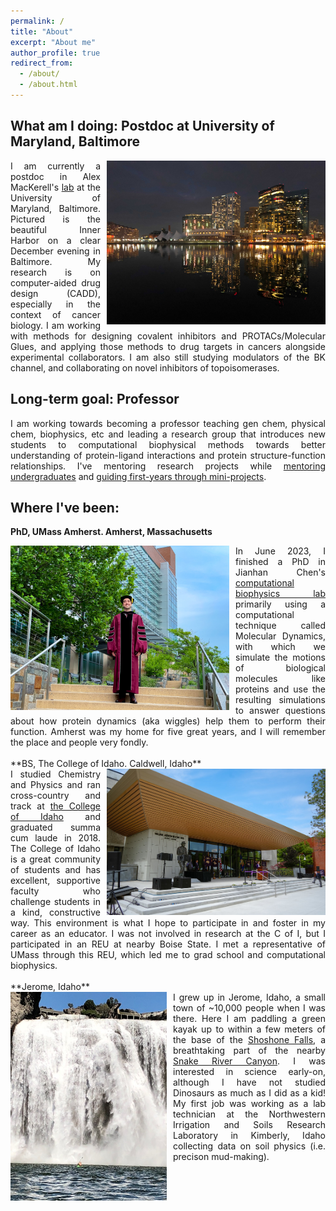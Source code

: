 ```yaml
---
permalink: /
title: "About"
excerpt: "About me"
author_profile: true
redirect_from: 
  - /about/
  - /about.html
---
```


What am I doing: Postdoc at University of Maryland, Baltimore
-----

<div style="text-align: justify">
<img align='right' width='350' style='padding-left: 10px' alt='Baltimore Inner Harbor at Nighttime' src='images/NighttimeBaltimore.jpg'>
I am currently a postdoc in Alex MacKerell's <a href="https://mackerell.umaryland.edu">lab</a> at the University of Maryland, Baltimore. Pictured is the beautiful Inner Harbor on a clear December evening in Baltimore. My research is on computer-aided drug design (CADD), especially in the context of cancer biology. I am working with methods for designing covalent inhibitors and PROTACs/Molecular Glues, and applying those methods to drug targets in cancers alongside experimental collaborators. I am also still studying modulators of the BK channel, and collaborating on novel inhibitors of topoisomerases.
</div>


Long-term goal: Professor
---
<div style="text-align: justify">
I am working towards becoming a professor teaching gen chem, physical chem, biophysics, etc and leading a research group that introduces new students to computational biophysical methods towards better understanding of protein-ligand interactions and protein structure-function relationships. I've mentoring research projects while <a href="teaching/mentoring">mentoring undergraduates</a> and <a href="posts/2022/12/1stclass">guiding first-years through mini-projects</a>.
</div>


Where I've been:
---
**PhD, UMass Amherst. Amherst, Massachusetts**
<div style="text-align: justify">
<!--<img align='left' width='350' style="padding-right: 10px" alt='UMass Campus' src='https://umassamherst.widen.net/content/kwpnbgxybm/jpeg/2015_Fall_Campus_mkt__MG_9474.jpeg?w=640&keep=c&crop=yes&color=cccccc&quality=80'> -->
<img align='left' width='350' style="padding-right: 10px" alt='UMass Maroon robes' src='images/phd-defense-robes.jpg'>
In June 2023, I finished a PhD in Jianhan Chen's <a href="https://people.chem.umass.edu/jchenlab/main.html">computational biophysics lab</a> primarily using a computational technique called Molecular Dynamics, with which we simulate the motions of biological molecules like proteins and use the resulting simulations to answer questions about how protein dynamics (aka wiggles) help them to perform their function. Amherst was my home for five great years, and I will remember the place and people very fondly.
</div>

<br>
**BS, The College of Idaho. Caldwell, Idaho**
<div style="text-align: justify">
<img align='right' width='350' style="padding-left: 10px" alt='CofI Campus' src='images/CofI.jpg'>
I studied Chemistry and Physics and ran cross-country and track at <a href='https://collegeofidaho.edu'>the College of Idaho</a> and graduated summa cum laude in 2018. The College of Idaho is a great community of students and has excellent, supportive faculty who challenge students in a kind, constructive way. This environment is what I hope to participate in and foster in my career as an educator. I was not involved in research at the C of I, but I participated in an REU at nearby Boise State. I met a representative of UMass through this REU, which led me to grad school and computational biophysics.
</div>

<br>
**Jerome, Idaho**
<div style="text-align: justify">
<img align='left' width='250' style='padding-right: 10px' alt='Shoshone Falls' src='images/shoshone_falls.jpg'>
I grew up in Jerome, Idaho, a small town of ~10,000 people when I was there. Here I am paddling a green kayak up to within a few meters of the base of the <a href="https://en.wikipedia.org/wiki/Shoshone_Falls">Shoshone Falls</a>, a breathtaking part of the nearby <a href="https://en.wikipedia.org/wiki/Snake_River">Snake River Canyon</a>. I was interested in science early-on, although I have not studied Dinosaurs as much as I did as a kid! My first job was working as a lab technician at the Northwestern Irrigation and Soils Research Laboratory in Kimberly, Idaho collecting data on soil physics (i.e. precison mud-making).
</div>
